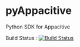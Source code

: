pyAppacitive
=====================

Python SDK for Appacitive



Build Status : [![Build Status](https://travis-ci.org/appacitive/appacitive-python-sdk.png)](https://travis-ci.org/appacitive/appacitive-python-sdk)
